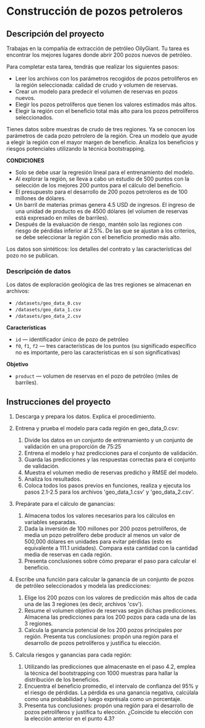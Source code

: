 # Construcción de pozos petroleros

## Descripción del proyecto

Trabajas en la compañía de extracción de petróleo OilyGiant. Tu tarea es encontrar los mejores lugares donde abrir 200 pozos nuevos de petróleo.

Para completar esta tarea, tendrás que realizar los siguientes pasos:

* Leer los archivos con los parámetros recogidos de pozos petrolíferos en la región seleccionada: calidad de crudo y volumen de reservas.
* Crear un modelo para predecir el volumen de reservas en pozos nuevos.
* Elegir los pozos petrolíferos que tienen los valores estimados más altos.
* Elegir la región con el beneficio total más alto para los pozos petrolíferos seleccionados.

Tienes datos sobre muestras de crudo de tres regiones. Ya se conocen los parámetros de cada pozo petrolero de la región. Crea un modelo que ayude a elegir la región con el mayor margen de beneficio. Analiza los beneficios y riesgos potenciales utilizando la técnica bootstrapping.


**CONDICIONES**

* Solo se debe usar la regresión lineal para el entrenamiento del modelo.
* Al explorar la región, se lleva a cabo un estudio de 500 puntos con la selección de los mejores 200 puntos para el cálculo del beneficio.
* El presupuesto para el desarrollo de 200 pozos petroleros es de 100 millones de dólares.
* Un barril de materias primas genera 4.5 USD de ingresos. El ingreso de una unidad de producto es de 4500 dólares (el volumen de reservas está expresado en miles de barriles).
* Después de la evaluación de riesgo, mantén solo las regiones con riesgo de pérdidas inferior al 2.5%. De las que se ajustan a los criterios, se debe seleccionar la región con el beneficio promedio más alto.

Los datos son sintéticos: los detalles del contrato y las características del pozo no se publican.

### Descripción de datos

Los datos de exploración geológica de las tres regiones se almacenan en archivos:

* `/datasets/geo_data_0.csv`
* `/datasets/geo_data_1.csv`
* `/datasets/geo_data_2.csv`
  
**Características**
* `id` — identificador único de pozo de petróleo
* `f0`, `f1`, `f2` — tres características de los puntos (su significado específico no es importante, pero las características en sí son significativas)

**Objetivo**
* `product` — volumen de reservas en el pozo de petróleo (miles de barriles).

## Instrucciones del proyecto

1. Descarga y prepara los datos. Explica el procedimiento.

2. Entrena y prueba el modelo para cada región en geo_data_0.csv:
   <ol type="1">
     <li>Divide los datos en un conjunto de entrenamiento y un conjunto de validación en una proporción de 75:25</li>
     <li>Entrena el modelo y haz predicciones para el conjunto de validación.</li>
     <li>Guarda las predicciones y las respuestas correctas para el conjunto de validación.</li>
     <li>Muestra el volumen medio de reservas predicho y RMSE del modelo.</li>
     <li>Analiza los resultados.</li>
     <li>Coloca todos los pasos previos en funciones, realiza y ejecuta los pasos 2.1-2.5 para los archivos 'geo_data_1.csv' y 'geo_data_2.csv'.
</li>
   </ol>

3. Prepárate para el cálculo de ganancias:
   <ol type="1">
     <li>Almacena todos los valores necesarios para los cálculos en variables separadas.</li>
     <li>Dada la inversión de 100 millones por 200 pozos petrolíferos, de media un pozo petrolífero debe producir al menos un valor de 500,000 dólares en unidades para evitar pérdidas (esto es equivalente a 111.1 unidades). Compara esta cantidad con la cantidad media de reservas en cada región.</li>
     <li>Presenta conclusiones sobre cómo preparar el paso para calcular el beneficio.</li>
   </ol>

4. Escribe una función para calcular la ganancia de un conjunto de pozos de petróleo seleccionados y modela las predicciones:
   <ol type="1">
     <li>Elige los 200 pozos con los valores de predicción más altos de cada una de las 3 regiones (es decir, archivos 'csv').</li>
     <li>Resume el volumen objetivo de reservas según dichas predicciones. Almacena las predicciones para los 200 pozos para cada una de las 3 regiones.</li>
     <li>Calcula la ganancia potencial de los 200 pozos principales por región. Presenta tus conclusiones: propón una región para el desarrollo de pozos petrolíferos y justifica tu elección.</li>
   </ol>
  
5. Calcula riesgos y ganancias para cada región:
   <ol type="1">
     <li>Utilizando las predicciones que almacenaste en el paso 4.2, emplea la técnica del bootstrapping con 1000 muestras para hallar la distribución de los beneficios.</li>
     <li>Encuentra el beneficio promedio, el intervalo de confianza del 95% y el riesgo de pérdidas. La pérdida es una ganancia negativa, calcúlala como una probabilidad y luego exprésala como un porcentaje.</li>
     <li>Presenta tus conclusiones: propón una región para el desarrollo de pozos petrolíferos y justifica tu elección. ¿Coincide tu elección con la elección anterior en el punto 4.3?</li>
   </ol>
